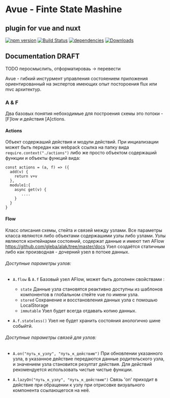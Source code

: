 # Avue - Finte State Mashine 
## plugin for vue and nuxt
[![npm version](https://badge.fury.io/js/avuef.svg)](https://badge.fury.io/js/avuef)
[![Build Status](https://travis-ci.org/carabins/avuef.svg?branch=master)](https://travis-ci.org/carabins/avuef)
[![dependencies](https://david-dm.org/gleba/avuef.svg)](https://david-dm.org/avuef/alak)
[![Downloads](https://img.shields.io/npm/dt/avuef.svg)](https://www.npmjs.com/package/avuef)

## Documentation DRAFT

TODO перосмыслить, отформатироваь -> перевести

Avue - гибкий инстурмент управления состояением приложения ориентированный на экспертов имеющих опыт постороения flux или mvc архитектур. 

### A & F

Два базовых понятия небоходимые для построения схемы это потоки - [F]low и действия [A]ctions.

#### Actions
Объект содержаший действия и модули действий.
При инциализации может быть передан как webpack ссылка на папку вида 
`require.context("./actions")`
либо же просто объектом содержаший функции и объекты функций вида:
```
const actions = (a, f) => ({  
  add(v) {
    return v+v
  },
  module1:{
    async get(v) {
       .... 
    }
  }
}

```

#### Flow
Класс описания схемы, стейта и связей между узлами. 
Все параметры класcа являются либо объектами содержашими узлы либо узлами.
Узлы являются контейнарми состояний, содержат данные и имеют тип AFlow https://github.com/gleba/alak/tree/master/docs
Узел создаётся статичным либо как производная - дочерний узел в потоке данных.  

###### Доступные параметры узлов:

- `A.flow` & `A.f`
Базовый узел AFlow, может быть дополнен свойствами :  
  - `state`
Данные узла становятся реактивно доступны из шаблонов компонентов в глобальном стейте vue по имени узла.
  - `stored`
Сохранение и восстановления данных узла с помошью LocalStorage
  - `immutable`
Узел будет всегда отдавать копию данных.

- `A.f.stateless()`
Узел не будет хранить состояния анологично шине собыйтй.

###### Доступные параметры связей для узлов:

- `A.on("путь_к_узлу", "путь_к_действию")`
При обновлении указанного узла, в указанное действие передаются данные родительского узла, и значением узла становится резултат действия. Для действий рекомендуется использовать чистые чистые функции. 

- `A.lazyOn("путь_к_узлу", "путь_к_действию")`
Связь 'on' приходит в действие при обращении к узлу при отрисовке визуального компонента ссылающегося на неё. 

 
